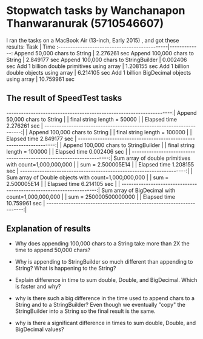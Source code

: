 # Stopwatch tasks by Wanchanapon Thanwaranurak (5710546607)
I ran the tasks on a MacBook Air (13-inch, Early 2015) , and got these results:
Task                                          | Time
:---------------------------------------------|-------------:
Append 50,000 chars to String                 | 2.276261 sec
Append 100,000 chars to String                | 2.849177 sec
Append 100,000 chars to StringBuilder         | 0.002406 sec
Add 1 billion double primitives using array   | 1.208155 sec
Add 1 billion double objects using array      | 6.214105 sec
Add 1 billion BigDecimal objects using array  | 10.759961 sec

## The result of SpeedTest tasks


--------------------------------------------------------------------:|
Append 50,000 chars to String                                        |
                                                                     |
final string length = 50000                                          |
                                                                     |
Elapsed time 2.276261 sec                                            |
--------------------------------------------------------------------:|
                                                                     |
Append 100,000 chars to String                                       |
                                                                     |
final string length = 100000                                         |
                                                                     |
Elapsed time 2.849177 sec                                            |
--------------------------------------------------------------------:|
                                                                     |
Append 100,000 chars to StringBuilder                                |
                                                                     |
final string length = 100000                                         |
                                                                     |
Elapsed time 0.002406 sec                                            |
                                                                     |
--------------------------------------------------------------------:|
Sum array of double primitives with count=1,000,000,000              |
                                                                     |
sum = 2.500005E14                                                    |
                                                                     |
Elapsed time 1.208155 sec                                            |
--------------------------------------------------------------------:|
                                                                     |
Sum array of Double objects with count=1,000,000,000                 |
                                                                     |
sum = 2.500005E14                                                    |
                                                                     |
Elapsed time 6.214105 sec                                            |
                                                                     |
--------------------------------------------------------------------:|
Sum array of BigDecimal with count=1,000,000,000                     |
                                                                     |
sum = 250000500000000                                                |
                                                                     |
Elapsed time 10.759961 sec                                           |
--------------------------------------------------------------------:|

## Explanation of results

* Why does appending 100,000 chars to a String take more than 2X the time to append 50,000 chars?


* Why is appending to StringBuilder so much different than appending to String? What is happening to the String?


* Explain difference in time to sum double, Double, and BigDecimal. Which is faster and why?

* why is there such a big difference in the time used to append chars to a String and to a StringBuilder?
Even though we eventually "copy" the StringBuilder into a String so the final result is the same.

* why is there a significant difference in times to sum double, Double, and BigDecimal values?
